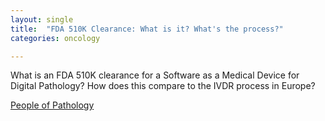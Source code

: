 ```yaml
---
layout: single
title:  "FDA 510K Clearance: What is it? What's the process?"
categories: oncology

---
```

What is an FDA 510K clearance for a Software as a Medical Device for Digital Pathology? How does this compare to the IVDR process in Europe? 

[People of Pathology](https://podcasts.apple.com/us/podcast/episode-176-david-west-510-k-clearance-milestone-for/id1490210201?i=1000650325982)
